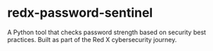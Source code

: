 # redx-password-sentinel
A Python tool that checks password strength based on security best practices. Built as part of the Red X cybersecurity journey.
